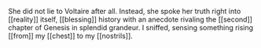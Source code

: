 She did not lie to Voltaire after all. Instead, she spoke her truth right into [[reality]] itself, [[blessing]] history with an anecdote rivaling the [[second]] chapter of Genesis in splendid grandeur. I sniffed, sensing something rising [[from]] my [[chest]] to my [[nostrils]].
